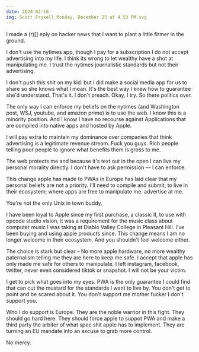 ```yaml
---
date: 2024-02-16
img: Scott_Fryxell_Monday, December 25 at 4_53 PM.svg
---
```


I made a (r)[] eply on hacker news that I want to plant a little firmer in the ground.

I don't use the nytimes app, though I pay for a subscription I do not accept advertising into my life. I think its wrong to let wealthy have a shot at manipulating me. I trust the nytimes journalistic standards but not their advertising.

I don't push this shit on my kid. but I did make a social media app for us to share so she knows what I mean. It's the best way I knew how to guarantee she'd understand. That's it. I don't preach. Okay, I try. So there politics over.

The only way I can enforce my beliefs on the nytimes (and Washington post, WSJ, youtube, and amazon prime) is to use the web. I know this is a minority position. And I know I have no recourse against Applications that are compiled into native apps and hosted by Apple.

I will pay extra to maintain my dominance over companies that think advertising is a legitimate revenue stream. Fuck you guys. Rich people telling poor people to ignore what benefits them is gross to me.

The web protects me and because it's text out in the open I can live my personal morality directly. I don't have to ask permission — I can enforce.

This change apple has made to PWAs in Europe has laid clear that my personal beliefs are not a priority. I'll need to compile and submit, to live in their ecosystem; where apps are free to manipulate me. advertise at me.

You're not the only Unix in town buddy.

I have been loyal to Apple since my first purchase, a classic II, to use with opcode studio vision, it was a requirement for the music class about computer music I was taking at Diablo Valley College in Pleasant Hill. I've been buying and using apple products since. This change means I am no longer welcome in their ecosystem. And you shouldn't feel welcome either.

The choice is stark but clear – No more apple hardware, no more wealthy paternalism telling me they are here to keep me safe. I accept that apple has only made me safe for others to manipulate. I left instagram, facebook, twitter, never even considered tiktok or snapshot. I will not be your victim.

I get to pick what goes into my eyes. PWA is the only guarantee I could find that can cut the mustard for the standards I want to live by. You don't get to point and be scared about it. You don't support me mother fucker I don't support you.

Who I do support is Europe. They are the noble warrior in this fight. They should go hard here. They should force apple to suppot PWA and make a third party the arbiter of what spec shit apple has to implement. They are turning an EU mandate into an excuse to grab more control.

No mercy.
